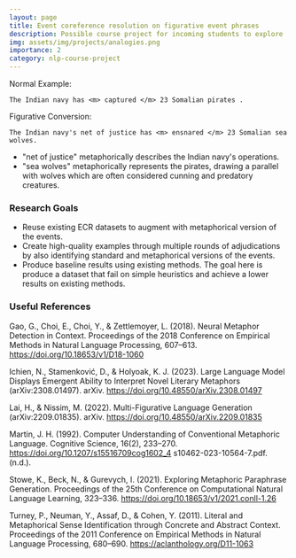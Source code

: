 ```yaml
---
layout: page
title: Event coreference resolution on figurative event phrases
description: Possible course project for incoming students to explore
img: assets/img/projects/analogies.png
importance: 2
category: nlp-course-project
---
```


Normal Example:
```
The Indian navy has <m> captured </m> 23 Somalian pirates .
```

Figurative Conversion:
```
The Indian navy's net of justice has <m> ensnared </m> 23 Somalian sea wolves.
```
- "net of justice" metaphorically describes the Indian navy's operations.
- "sea wolves" metaphorically represents the pirates, drawing a parallel with wolves which are often considered cunning and predatory creatures.

### Research Goals
- Reuse existing ECR datasets to augment with metaphorical version of the events.
- Create high-quality examples through multiple rounds of adjudications by also
  identifying standard and metaphorical versions of the events.
- Produce baseline results using existing methods. The goal here is produce
  a dataset that fail on simple heuristics and achieve a lower results on
  existing methods.

### Useful References


  Gao, G., Choi, E., Choi, Y., & Zettlemoyer, L. (2018). Neural Metaphor Detection in Context. Proceedings of the 2018 Conference on Empirical Methods in Natural Language Processing, 607–613. https://doi.org/10.18653/v1/D18-1060

  Ichien, N., Stamenković, D., & Holyoak, K. J. (2023). Large Language Model Displays Emergent Ability to Interpret Novel Literary Metaphors (arXiv:2308.01497). arXiv. https://doi.org/10.48550/arXiv.2308.01497

  Lai, H., & Nissim, M. (2022). Multi-Figurative Language Generation (arXiv:2209.01835). arXiv. https://doi.org/10.48550/arXiv.2209.01835

  Martin, J. H. (1992). Computer Understanding of Conventional Metaphoric Language. Cognitive Science, 16(2), 233–270. https://doi.org/10.1207/s15516709cog1602_4
  s10462-023-10564-7.pdf. (n.d.).

  Stowe, K., Beck, N., & Gurevych, I. (2021). Exploring Metaphoric Paraphrase Generation. Proceedings of the 25th Conference on Computational Natural Language Learning, 323–336. https://doi.org/10.18653/v1/2021.conll-1.26

  Turney, P., Neuman, Y., Assaf, D., & Cohen, Y. (2011). Literal and Metaphorical Sense Identification through Concrete and Abstract Context. Proceedings of the 2011 Conference on Empirical Methods in Natural Language Processing, 680–690. https://aclanthology.org/D11-1063
